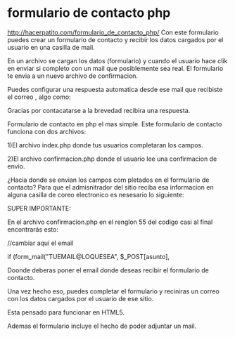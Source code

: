 formulario de contacto php
=============

<a href="http://hacerpatito.com/formulario_de_contacto_php/"> http://hacerpatito.com/formulario_de_contacto_php/</a>
Con este formulario puedes crear un  formulario de contacto y recibir los datos cargados por el usuario  en una casilla de mail.

En un archivo se cargan los datos  (formulario) y cuando el usuario hace clik en enviar si completo con un mail 
que posiblemente sea real.
El formulario te envia a un nuevo archivo de confirmacion.

Puedes configurar una respuesta automatica desde ese mail que recibiste el correo , algo como:

Gracias por contacatarse a la brevedad recibira una respuesta.


Formulario de contacto  en php el mas simple.
Este formulario de contacto funciona con dos archivos:

1)El archivo index.php donde tus usuarios completaran los campos.

2)El archivo confirmacion.php donde el usuario lee una confirmacion de envio.


¿Hacia donde se envian los campos com pletados en el formulario de contacto?
Para que el admisnitrador del sitio reciba esa informacion en alguna casilla de coreo electronico
es nesesario lo siguiente:

SUPER IMPORTANTE:

En el archivo confirmacion.php en el renglon 55 del codigo casi al final encontrarás esto:

//cambiar aqui el email 

if (form_mail("TUEMAIL@LOQUESEA", $_POST[asunto], 

Doonde deberas poner el email donde deseas recibir el formulario de contacto.

Una vez hecho eso, puedes completar el formulario  y reciniras un correo con los datos cargados por el usuario de ese sitio.





Esta pensado para funcionar en HTML5.

Ademas el formulario incluye el hecho de poder adjuntar un mail.


